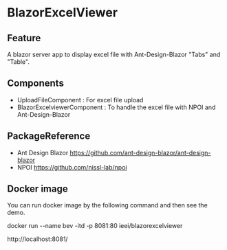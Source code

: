 # BlazorExcelViewer

## Feature

A blazor server app to display excel file with Ant-Design-Blazor "Tabs" and "Table".

## Components

- UploadFileComponent : For excel file upload
- BlazorExcelviewerComponent : To handle the excel file with NPOI and Ant-Design-Blazor

## PackageReference

- Ant Design Blazor https://github.com/ant-design-blazor/ant-design-blazor
- NPOI https://github.com/nissl-lab/npoi

## Docker image

You can run docker image by the following command and then see the demo.

docker run --name bev -itd -p 8081:80 ieei/blazorexcelviewer

http://localhost:8081/
